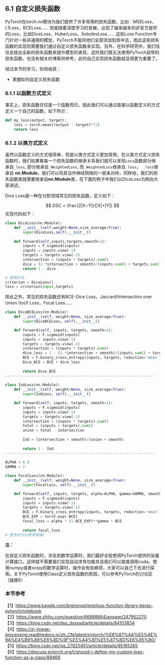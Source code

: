 ## 6.1 自定义损失函数

PyTorch在torch.nn模块为我们提供了许多常用的损失函数，比如：MSELoss，L1Loss，BCELoss...... 但是随着深度学习的发展，出现了越来越多的非官方提供的Loss，比如DiceLoss，HuberLoss，SobolevLoss...... 这些Loss Function专门针对一些非通用的模型，PyTorch不能将他们全部添加到库中去，因此这些损失函数的实现则需要我们通过自定义损失函数来实现。另外，在科学研究中，我们往往会提出全新的损失函数来提升模型的表现，这时我们既无法使用PyTorch自带的损失函数，也没有相关的博客供参考，此时自己实现损失函数就显得更为重要了。

经过本节的学习，你将收获：

- 掌握如何自定义损失函数



### 6.1.1 以函数方式定义

事实上，损失函数仅仅是一个函数而已，因此我们可以通过直接以函数定义的方式定义一个自己的函数，如下所示：

```python
def my_loss(output, target):
    loss = torch.mean((output - target)**2)
    return loss
```

### 6.1.2 以类方式定义

虽然以函数定义的方式很简单，但是以类方式定义更加常用，在以类方式定义损失函数时，我们如果看每一个损失函数的继承关系我们就可以发现`Loss`函数部分继承自`_loss`, 部分继承自`_WeightedLoss`, 而`_WeightedLoss`继承自`_loss`，` _loss`继承自 **nn.Module**。我们可以将其当作神经网络的一层来对待，同样地，我们的损失函数类就需要继承自**nn.Module**类，在下面的例子中我们以DiceLoss为例向大家讲述。

Dice Loss是一种在分割领域常见的损失函数，定义如下：

$$
DSC = \frac{2|X∩Y|}{|X|+|Y|}
$$
实现代码如下：

```python
class DiceLoss(nn.Module):
    def __init__(self,weight=None,size_average=True):
        super(DiceLoss,self).__init__()
        
	def forward(self,inputs,targets,smooth=1):
        inputs = F.sigmoid(inputs)       
        inputs = inputs.view(-1)
        targets = targets.view(-1)
        intersection = (inputs * targets).sum()                   
        dice = (2.*intersection + smooth)/(inputs.sum() + targets.sum() + smooth)  
        return 1 - dice

# 使用方法    
criterion = DiceLoss()
loss = criterion(input,targets)
```

除此之外，常见的损失函数还有BCE-Dice Loss，Jaccard/Intersection over Union (IoU) Loss，Focal Loss......

```python
class DiceBCELoss(nn.Module):
    def __init__(self, weight=None, size_average=True):
        super(DiceBCELoss, self).__init__()

    def forward(self, inputs, targets, smooth=1):
        inputs = F.sigmoid(inputs)       
        inputs = inputs.view(-1)
        targets = targets.view(-1)
        intersection = (inputs * targets).sum()                     
        dice_loss = 1 - (2.*intersection + smooth)/(inputs.sum() + targets.sum() + smooth)  
        BCE = F.binary_cross_entropy(inputs, targets, reduction='mean')
        Dice_BCE = BCE + dice_loss
        
        return Dice_BCE
--------------------------------------------------------------------
    
class IoULoss(nn.Module):
    def __init__(self, weight=None, size_average=True):
        super(IoULoss, self).__init__()

    def forward(self, inputs, targets, smooth=1):
        inputs = F.sigmoid(inputs)       
        inputs = inputs.view(-1)
        targets = targets.view(-1)
        intersection = (inputs * targets).sum()
        total = (inputs + targets).sum()
        union = total - intersection 
        
        IoU = (intersection + smooth)/(union + smooth)
                
        return 1 - IoU
--------------------------------------------------------------------
    
ALPHA = 0.8
GAMMA = 2

class FocalLoss(nn.Module):
    def __init__(self, weight=None, size_average=True):
        super(FocalLoss, self).__init__()

    def forward(self, inputs, targets, alpha=ALPHA, gamma=GAMMA, smooth=1):
        inputs = F.sigmoid(inputs)       
        inputs = inputs.view(-1)
        targets = targets.view(-1)
        BCE = F.binary_cross_entropy(inputs, targets, reduction='mean')
        BCE_EXP = torch.exp(-BCE)
        focal_loss = alpha * (1-BCE_EXP)**gamma * BCE
                       
        return focal_loss
# 更多的可以参考链接1
```

**注：**

在自定义损失函数时，涉及到数学运算时，我们最好全程使用PyTorch提供的张量计算接口，这样就不需要我们实现自动求导功能并且我们可以直接调用cuda，使用numpy或者scipy的数学运算时，操作会有些麻烦，大家可以自己下去进行探索。关于PyTorch使用Class定义损失函数的原因，可以参考PyTorch的讨论区（链接6）





### 本节参考

【1】https://www.kaggle.com/bigironsphere/loss-function-library-keras-pytorch/notebook  
【2】https://www.zhihu.com/question/66988664/answer/247952270  
【3】https://blog.csdn.net/dss_dssssd/article/details/84103834  
【4】https://zj-image-processing.readthedocs.io/zh_CN/latest/pytorch/%E8%87%AA%E5%AE%9A%E4%B9%89%E6%8D%9F%E5%A4%B1%E5%87%BD%E6%95%B0/  
【5】https://blog.csdn.net/qq_27825451/article/details/95165265  
【6】https://discuss.pytorch.org/t/should-i-define-my-custom-loss-function-as-a-class/89468  

